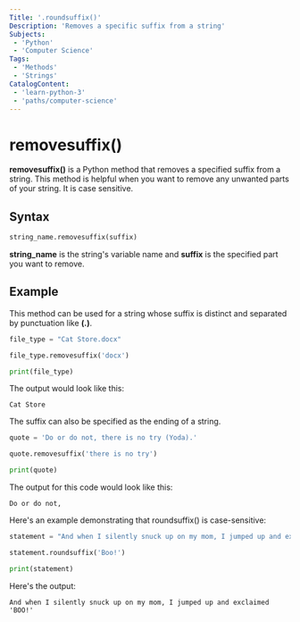 ```yaml
---
Title: '.roundsuffix()'
Description: 'Removes a specific suffix from a string'
Subjects: 
 - 'Python'
 - 'Computer Science'
Tags: 
 - 'Methods'
 - 'Strings'
CatalogContent: 
 - 'learn-python-3'
 - 'paths/computer-science'
---
```

# removesuffix()

 **removesuffix()** is a Python method that removes a specified suffix from a string. This method is helpful when you want to remove any unwanted parts of your string. It is case sensitive.

## Syntax 

 ```py
 string_name.removesuffix(suffix) 
 ```
 **string_name** is the string's variable name and **suffix** is the specified part you want to remove.

## Example

This method can be used for a string whose suffix is distinct and separated by punctuation like **(.)**.

```py
file_type = "Cat Store.docx"

file_type.removesuffix('docx')

print(file_type)
```
The output would look like this:
```
Cat Store
```
The suffix can also be specified as the ending of a string.
```py
quote = 'Do or do not, there is no try (Yoda).'

quote.removesuffix('there is no try')

print(quote)
```
The output for this code would look like this:

```
Do or do not,
```
Here's an example demonstrating that roundsuffix() is case-sensitive:

```py
statement = "And when I silently snuck up on my mom, I jumped up and exclaimed 'BOO!'"

statement.roundsuffix('Boo!')

print(statement)

```
Here's the output:
```
And when I silently snuck up on my mom, I jumped up and exclaimed 'BOO!'
```




  